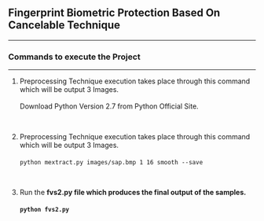 <h2>Fingerprint Biometric Protection Based  On Cancelable Technique</h2>
<hr>
<h3>Commands to execute the Project</h3>
<hr>

1. Preprocessing Technique execution takes place through this command which will be output 3 Images. <br><br>
Download Python Version 2.7 from Python Official Site.

<br>

2. Preprocessing Technique execution takes place through this command which will be output 3 Images. <br><br>
```python mextract.py images/sap.bmp 1 16 smooth --save```

<br>

3. Run the <b>fvs2.py<b> file which produces the final output of the samples. <br><br>
```python fvs2.py```
  
  <br>
